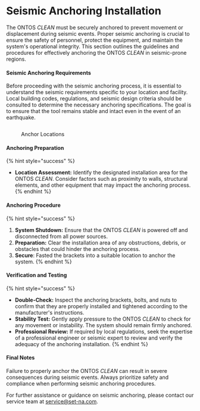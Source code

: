 # Seismic Anchoring Installation

The ONTOS _CLEAN_ must be securely anchored to prevent movement or displacement during seismic events. Proper seismic anchoring is crucial to ensure the safety of personnel, protect the equipment, and maintain the system's operational integrity. This section outlines the guidelines and procedures for effectively anchoring the ONTOS _CLEAN_ in seismic-prone regions.

#### Seismic Anchoring Requirements

Before proceeding with the seismic anchoring process, it is essential to understand the seismic requirements specific to your location and facility. Local building codes, regulations, and seismic design criteria should be consulted to determine the necessary anchoring specifications. The goal is to ensure that the tool remains stable and intact even in the event of an earthquake.

<figure><img src="broken-reference" alt=""><figcaption><p>Anchor Locations</p></figcaption></figure>

#### Anchoring Preparation

{% hint style="success" %}
* **Location Assessment:** Identify the designated installation area for the ONTOS _CLEAN_. Consider factors such as proximity to walls, structural elements, and other equipment that may impact the anchoring process.
{% endhint %}

#### Anchoring Procedure

{% hint style="success" %}
1. **System Shutdown:** Ensure that the ONTOS _CLEAN_ is powered off and disconnected from all power sources.
2. **Preparation:** Clear the installation area of any obstructions, debris, or obstacles that could hinder the anchoring process.
3. **Secure**: Fasted the brackets into a suitable location to anchor the system.&#x20;
{% endhint %}

#### Verification and Testing

{% hint style="success" %}
* **Double-Check:** Inspect the anchoring brackets, bolts, and nuts to confirm that they are properly installed and tightened according to the manufacturer's instructions.
* **Stability Test:** Gently apply pressure to the ONTOS _CLEAN_ to check for any movement or instability. The system should remain firmly anchored.
* **Professional Review:** If required by local regulations, seek the expertise of a professional engineer or seismic expert to review and verify the adequacy of the anchoring installation.
{% endhint %}

#### Final Notes

Failure to properly anchor the ONTOS _CLEAN_ can result in severe consequences during seismic events. Always prioritize safety and compliance when performing seismic anchoring procedures.

For further assistance or guidance on seismic anchoring, please contact our service team at [service@set-na.com](mailto:service@set-na.com).
